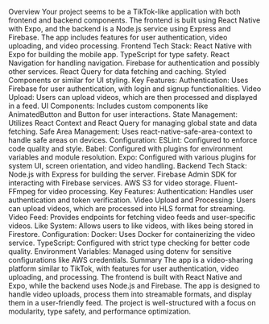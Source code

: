 Overview
Your project seems to be a TikTok-like application with both frontend and backend components. The frontend is built using React Native with Expo, and the backend is a Node.js service using Express and Firebase. The app includes features for user authentication, video uploading, and video processing.
Frontend
Tech Stack:
React Native with Expo for building the mobile app.
TypeScript for type safety.
React Navigation for handling navigation.
Firebase for authentication and possibly other services.
React Query for data fetching and caching.
Styled Components or similar for UI styling.
Key Features:
Authentication: Uses Firebase for user authentication, with login and signup functionalities.
Video Upload: Users can upload videos, which are then processed and displayed in a feed.
UI Components: Includes custom components like AnimatedButton and Button for user interactions.
State Management: Utilizes React Context and React Query for managing global state and data fetching.
Safe Area Management: Uses react-native-safe-area-context to handle safe areas on devices.
Configuration:
ESLint: Configured to enforce code quality and style.
Babel: Configured with plugins for environment variables and module resolution.
Expo: Configured with various plugins for system UI, screen orientation, and video handling.
Backend
Tech Stack:
Node.js with Express for building the server.
Firebase Admin SDK for interacting with Firebase services.
AWS S3 for video storage.
Fluent-FFmpeg for video processing.
Key Features:
Authentication: Handles user authentication and token verification.
Video Upload and Processing: Users can upload videos, which are processed into HLS format for streaming.
Video Feed: Provides endpoints for fetching video feeds and user-specific videos.
Like System: Allows users to like videos, with likes being stored in Firestore.
Configuration:
Docker: Uses Docker for containerizing the video service.
TypeScript: Configured with strict type checking for better code quality.
Environment Variables: Managed using dotenv for sensitive configurations like AWS credentials.
Summary
The app is a video-sharing platform similar to TikTok, with features for user authentication, video uploading, and processing. The frontend is built with React Native and Expo, while the backend uses Node.js and Firebase. The app is designed to handle video uploads, process them into streamable formats, and display them in a user-friendly feed. The project is well-structured with a focus on modularity, type safety, and performance optimization.